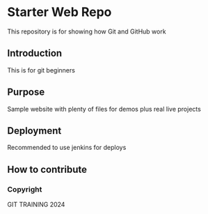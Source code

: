 # Starter Web Repo

This repository is for showing how Git and GitHub work

## Introduction
This is for git beginners

## Purpose

Sample website with plenty of files for demos plus real live projects

## Deployment
Recommended to use jenkins for deploys

## How to contribute

### Copyright
GIT TRAINING 2024
